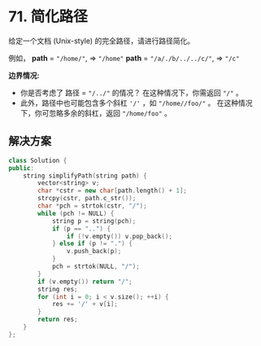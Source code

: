# 71. 简化路径

给定一个文档 (Unix-style) 的完全路径，请进行路径简化。

例如，
**path** = `"/home/"`, => `"/home"`
**path** = `"/a/./b/../../c/"`, => `"/c"`

**边界情况:**

- 你是否考虑了 路径 = `"/../"` 的情况？
  在这种情况下，你需返回 `"/"` 。
- 此外，路径中也可能包含多个斜杠 `'/'` ，如 `"/home//foo/"` 。
  在这种情况下，你可忽略多余的斜杠，返回 `"/home/foo"` 。



## 解决方案

```c++
class Solution {
public:
    string simplifyPath(string path) {
        vector<string> v;
        char *cstr = new char[path.length() + 1];
        strcpy(cstr, path.c_str());
        char *pch = strtok(cstr, "/");
        while (pch != NULL) {
            string p = string(pch);
            if (p == "..") {
                if (!v.empty()) v.pop_back();
            } else if (p != ".") {
                v.push_back(p);
            }
            pch = strtok(NULL, "/");
        }
        if (v.empty()) return "/";
        string res;
        for (int i = 0; i < v.size(); ++i) {
            res += '/' + v[i];
        }
        return res;
    }
};
```

